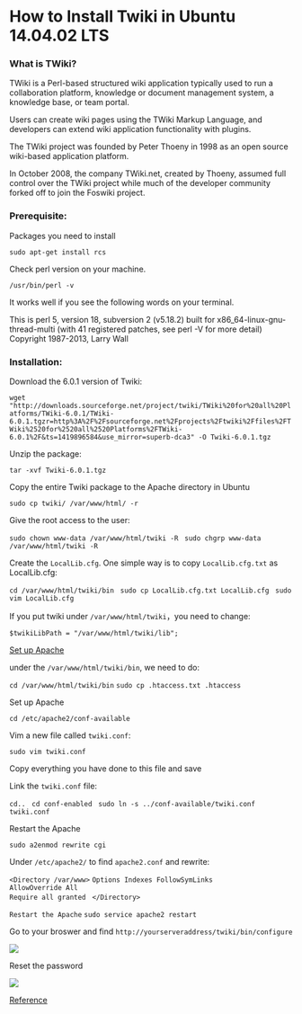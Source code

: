 # How to Install Twiki in Ubuntu 14.04.02 LTS

### What is TWiki?
TWiki is a Perl-based structured wiki application typically used to run a collaboration platform, knowledge or document management system, a knowledge base, or team portal.

Users can create wiki pages using the TWiki Markup Language, and developers can extend wiki application functionality with plugins.

The TWiki project was founded by Peter Thoeny in 1998 as an open source wiki-based application platform.

In October 2008, the company TWiki.net, created by Thoeny, assumed full control over the TWiki project while much of the developer community forked off to join the Foswiki project.
### Prerequisite:

Packages you need to install

`sudo apt-get install rcs`

Check perl version on your machine. 

`/usr/bin/perl -v`

It works well if you see the following words on your terminal. 

This is perl 5, version 18, subversion 2 (v5.18.2) built for x86_64-linux-gnu-thread-multi (with 41 registered patches, see perl -V for more detail) Copyright 1987-2013, Larry Wall 

### Installation:
Download the 6.0.1 version of Twiki: 

`wget "http://downloads.sourceforge.net/project/twiki/TWiki%20for%20all%20Platforms/TWiki-6.0.1/TWiki-6.0.1.tgzr=http%3A%2F%2Fsourceforge.net%2Fprojects%2Ftwiki%2Ffiles%2FTWiki%2520for%2520all%2520Platforms%2FTWiki-6.0.1%2F&ts=1419896584&use_mirror=superb-dca3" -O Twiki-6.0.1.tgz `

Unzip the package: 

`tar -xvf Twiki-6.0.1.tgz `

Copy the entire Twiki package to the Apache directory in Ubuntu 

`sudo cp twiki/ /var/www/html/ -r `

Give the root access to the user:

`sudo chown www-data /var/www/html/twiki -R `
`sudo chgrp www-data /var/www/html/twiki -R `

Create the `LocalLib.cfg`. One simple way is to copy `LocalLib.cfg.txt` as LocalLib.cfg: 

`cd /var/www/html/twiki/bin `
`sudo cp LocalLib.cfg.txt LocalLib.cfg `
`sudo vim LocalLib.cfg `

If you put twiki under `/var/www/html/twiki`，you need to change: 

`$twikiLibPath = "/var/www/html/twiki/lib"; `

[Set up Apache](http://twiki.org/cgi-bin/view/TWiki/ApacheConfigGenerator)

under the `/var/www/html/twiki/bin`, we need to do: 

`cd /var/www/html/twiki/bin` 
`sudo cp .htaccess.txt .htaccess `

Set up Apache

`cd /etc/apache2/conf-available`
 
Vim a new file called `twiki.conf`: 

`sudo vim twiki.conf`
 
Copy everything you have done to this file and save

Link the `twiki.conf` file: 

`cd.. `
`cd conf-enabled `
`sudo ln -s ../conf-available/twiki.conf twiki.conf `

Restart the Apache 

`sudo a2enmod rewrite cgi`
 
Under `/etc/apache2/` to find `apache2.conf` and rewrite: 

`<Directory /var/www>`
`Options Indexes FollowSymLinks`    
`AllowOverride All `   
`Require all granted ` 
`</Directory>`

`Restart the Apache` 
`sudo service apache2 restart` 

Go to your broswer and find `http://yourserveraddress/twiki/bin/configure`

![](https://github.com/xuhang57/MOC/blob/master/graphs/twiki/unnamed-1.png)

Reset the password

![](https://github.com/xuhang57/MOC/blob/master/graphs/twiki/unnamed-2.png)

[Reference](http://chaoman.com/tech/servers/17-ubuntu-14-04-1-lts)

